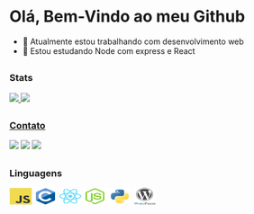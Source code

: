# Olá, Bem-Vindo ao meu Github

- 🔭 Atualmente estou trabalhando com desenvolvimento web
- 🌱 Estou estudando Node com express e React

##

### Stats
 <div>
  <a href="https://github.com/rafaballerini">
  <img height="180em" src="https://github-readme-stats.vercel.app/api?username=MurilloSSJ&show_icons=true&theme=radical&include_all_commits=true&count_private=true"/>
  <img height="180em" src="https://github-readme-stats.vercel.app/api/top-langs/?username=MurilloSSJ&layout=compact&langs_count=4&theme=radical"/>
</div>
  
##
 ### Contato
  <a href="https://www.instagram.com/murillo_ssj/" target="_blank"><img src="https://img.shields.io/badge/-Instagram-%23E4405F?style=for-the-badge&logo=instagram&logoColor=white" target="_blank"></a>
  <a href = "mailto:murillostore@gmail.com"><img src="https://img.shields.io/badge/-Gmail-%23333?style=for-the-badge&logo=gmail&logoColor=white" target="_blank"></a>
  <a href="https://www.linkedin.com/in/murillo-santhiago-334b591b5/" target="_blank"><img src="https://img.shields.io/badge/-LinkedIn-%230077B5?style=for-the-badge&logo=linkedin&logoColor=white" target="_blank"></a>
  
##
  
### Linguagens
<div style="display:inline-block;">
  <img height="30" width="40" alt="logo JavaScript" align="center" src="https://github.com/devicons/devicon/blob/master/icons/javascript/javascript-original.svg">
  <img height="30" width="40" alt="logo C" align="center" src="https://github.com/devicons/devicon/blob/master/icons/c/c-original.svg">
  <img height="30" width="40" alt="logo React" align="center" src="https://github.com/devicons/devicon/blob/master/icons/react/react-original.svg">
  <img height="30" width="40" alt="logo Node" align="center" src="https://github.com/devicons/devicon/blob/master/icons/nodejs/nodejs-original.svg">
  <img height="30" width="40" alt="logo Python" align="center" src="https://github.com/devicons/devicon/blob/master/icons/python/python-original.svg">
  <img height="30" width="40" alt="logo Wordpress" align="center" src="https://github.com/devicons/devicon/blob/master/icons/wordpress/wordpress-original.svg">
</div
